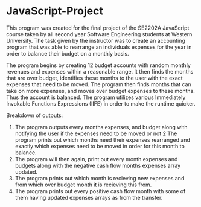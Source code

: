 # JavaScript-Project
This program was created for the final project of the SE2202A JavaScript course taken by all second year Software Engineering
students at Western University. The task given by the instructor was to create an accounting program that was able to rearrange an individuals expenses for the year in order to balance their budget on a monthly basis. 

The program begins by creating 12 budget accounts with random monthly revenues and expenses within a reasonable range. It then finds the months that are over budget, identifies these months to the user with the exact expenses that need to be moved. The program then finds months that can take on more expenses, and moves over budget expenses to these months. Thus the account is balanced. The program utilizes various Immediately Invokable Functions Expressions (IIFE) in order to make the runtime quicker.

Breakdown of outputs:

1. The program outputs every months expenses, and budget along with notifying the user if the expenses need to be moved or not
2 The program prints out which months need their expenses rearranged and exactly which expenses need to be moved in order for
this month to balance.
3. The program will then again, print out every month expenses and budgets along with the negative cash flow months expenses
array updated.
4. The program prints out which month is recieving new expenses and from which over budget month it is recieving this from.
5. The program prints out every positive cash flow month with some of them having updated expenses arrays as from the transfer.
